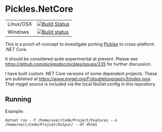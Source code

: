 # Pickles.NetCore 

|              |                                                                                                                           |
|--------------|---------------------------------------------------------------------------------------------------------------------------|
| Linux/OSX    | [![Build Status](https://travis-ci.org/ngm/Pickles.NetCore.svg?branch=master)](https://travis-ci.org/ngm/Pickles.NetCore) |
| Windows      | [![Build status](https://ci.appveyor.com/api/projects/status/p0tq7uq0nxoraf2c?svg=true)](https://ci.appveyor.com/project/ngm/pickles-netcore) 

This is a proof-of-concept to investigate porting [Pickles](https://github.com/picklesdoc/pickles) to cross-platform .NET Core.

It should be considered quite experimental at present.  Please see https://github.com/picklesdoc/pickles/issues/235 for further discussion.

I have built custom .NET Core versions of some dependent projects.  These are published at  https://www.myget.org/F/doubleloop/api/v3/index.json.  That myget source is included via the local NuGet.config in this repository.

## Running

Example:

    dotnet run --f /home/user/Code/Project/Features --o /home/neil/Code/Projcet/Output/ --df dhtml
